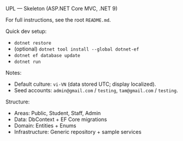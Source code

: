 UPL — Skeleton (ASP.NET Core MVC, .NET 9)

For full instructions, see the root `README.md`.

Quick dev setup:

- `dotnet restore`
- (optional) `dotnet tool install --global dotnet-ef`
- `dotnet ef database update`
- `dotnet run`

Notes:

- Default culture: `vi-VN` (data stored UTC; display localized).
- Seed accounts: `admin@gmail.com` / `testing`, `tam@gmail.com` / `testing`.

Structure:

- Areas: Public, Student, Staff, Admin
- Data: DbContext + EF Core migrations
- Domain: Entities + Enums
- Infrastructure: Generic repository + sample services
